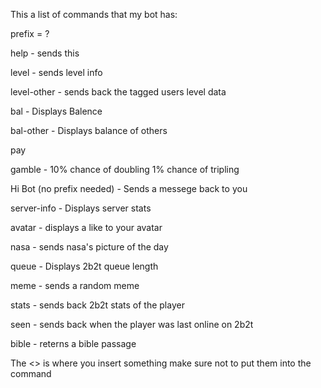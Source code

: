 This a list of commands that my bot has:

prefix = ?

help - sends this

level - sends level info

level-other <taggedUser> - sends back the tagged users level data
  
bal - Displays Balence

bal-other <taggedUser> - Displays balance of others
  
pay <taggedUser> <Amount>
  
gamble <amount> - 10% chance of doubling 1% chance of tripling
  
Hi Bot (no prefix needed) - Sends a messege back to you

server-info - Displays server stats

avatar - displays a like to your avatar

nasa - sends nasa's picture of the day

queue - Displays 2b2t queue length

meme - sends a random meme

stats <Mc Username> - sends back 2b2t stats of the player
  
seen <Mc Username> - sends back when the player was last online on 2b2t
  
bible <passage> - reterns a bible passage
  
The <> is where you insert something make sure not to put them into the command
